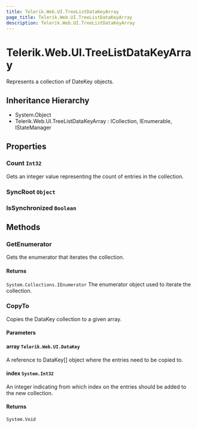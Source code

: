 ```yaml
---
title: Telerik.Web.UI.TreeListDataKeyArray
page_title: Telerik.Web.UI.TreeListDataKeyArray
description: Telerik.Web.UI.TreeListDataKeyArray
---
```


# Telerik.Web.UI.TreeListDataKeyArray

Represents a collection of DateKey objects.

## Inheritance Hierarchy

* System.Object
* Telerik.Web.UI.TreeListDataKeyArray : ICollection, IEnumerable, IStateManager

## Properties

###  Count `Int32`

Gets an integer value representing the count of entries in the collection.

###  SyncRoot `Object`

###  IsSynchronized `Boolean`

## Methods

###  GetEnumerator

Gets the enumerator that iterates the collection.

#### Returns

`System.Collections.IEnumerator` The enumerator object used to iterate the collection.

###  CopyTo

Copies the DataKey collection to a given array.

#### Parameters

#### array `Telerik.Web.UI.DataKey`

A reference to DataKey[] object where the entries need to be copied to.

#### index `System.Int32`

An integer indicating from which index on the entries should be added to the new collection.

#### Returns

`System.Void` 

